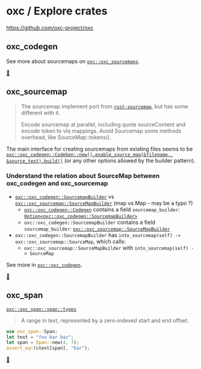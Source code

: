 # oxc / Explore crates

<https://github.com/oxc-project/oxc>

## oxc_codegen

See more about sourcemaps on [`oxc::oxc_sourcemaps`](#oxc_sourcemap).

<a href="https://github.com/oxc-project/oxc/blob/main/crates/oxc_codegen/src/lib.rs" title="Source Code of oxc_codegen">📄</a>

## oxc_sourcemap

> The sourcemap implement port from [`rust-sourcemap`](https://github.com/getsentry/rust-sourcemap), but has some different with it.
>
> Encode sourcemap at parallel, including quote sourceContent and encode token to vlq mappings.
> Avoid Sourcemap some methods overhead, like SourceMap::tokens().

The main interface for creating sourcemaps from existing files seems to be [`oxc::oxc_codegen::CodeGen::new().enable_source_map(&filename, &source_text).build()`](https://github.com/oxc-project/oxc/blob/main/crates/oxc_codegen/src/lib.rs) (or any other options allowed by the builder pattern).

### Understand the relation about SourceMap between oxc_codegen and oxc_sourcemap

- [`oxc::oxc_codegen::SourcemapBuilder`](https://github.com/oxc-project/oxc/blob/main/crates/oxc_codegen/src/sourcemap_builder.rs) vs [`oxc::oxc_sourcemap::SourceMapBuilder`](https://github.com/oxc-project/oxc/blob/main/crates/oxc_sourcemap/src/sourcemap_builder.rs) (map vs Map - may be a typo ?)
  - [`oxc::oxc_codegen::Codegen`](https://github.com/oxc-project/oxc/blob/main/crates/oxc_codegen/src/lib.rs) contains a field `sourcemap_builder`: [`Option<oxc::oxc_codegen::SourcemapBuilder>`](https://github.com/oxc-project/oxc/blob/main/crates/oxc_codegen/src/sourcemap_builder.rs)
  - `oxc::oxc_codegen::SourcemapBuilder` contains a field `sourcemap_builder`: [`oxc::oxc_sourcemap::SourceMapBuilder`](https://github.com/oxc-project/oxc/blob/main/crates/oxc_sourcemap/src/sourcemap_builder.rs)
- `oxc::oxc_codegen::SourcemapBuilder` has `into_sourcemap(self) -> oxc::oxc_sourcemap::SourceMap`, which calls:
  - `oxc::oxc_sourcemap::SourceMapBuilder` with `into_sourcemap(self) -> SourceMap`

See more in [`oxc::oxc_codegen`](#oxc_codegen).

<a href="https://github.com/oxc-project/oxc/blob/main/crates/oxc_sourcemap" title="Source Code of oxc_sourcemap">📄</a>

## oxc_span

[`oxc::oxc_span::span::types`](https://github.com/oxc-project/oxc/blob/main/crates/oxc_span/src/span/types.rs)

> A range in text, represented by a zero-indexed start and end offset.

```rust
use oxc_span::Span;
let text = "foo bar baz";
let span = Span::new(4, 7);
assert_eq!(&text[span], "bar");
```

<a href="https://github.com/oxc-project/oxc/blob/main/crates/oxc_span/src/lib.rs" title="Source Code of oxc_span">📄</a>
